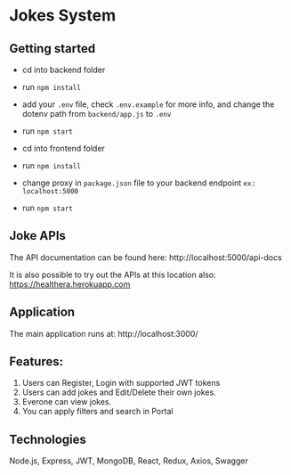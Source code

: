 # Jokes System

## Getting started

* cd into backend folder
* run `npm install`
* add your `.env` file, check `.env.example` for more info, and change the dotenv path from `backend/app.js` to `.env`
* run `npm start`

* cd into frontend folder
* run `npm install`
* change proxy in `package.json` file to your backend endpoint `ex: localhost:5000`
* run `npm start`

## Joke APIs
The API documentation can be found here: http://localhost:5000/api-docs

It is also possible to try out the APIs at this location also: https://healthera.herokuapp.com

## Application
The main application runs at: http://localhost:3000/

## Features:
1. Users can Register, Login with supported JWT tokens
2. Users can add jokes and Edit/Delete their own jokes.
3. Everone can view jokes.
4. You can apply filters and search in Portal

## Technologies
Node.js, Express, JWT, MongoDB, React, Redux, Axios, Swagger